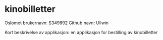 # kinobilletter

Oslomet brukernavn: S349892
Github navn: Ullwin

Kort beskrivelse av applikasjon: en applikasjon for bestilling av kinobilletter 

